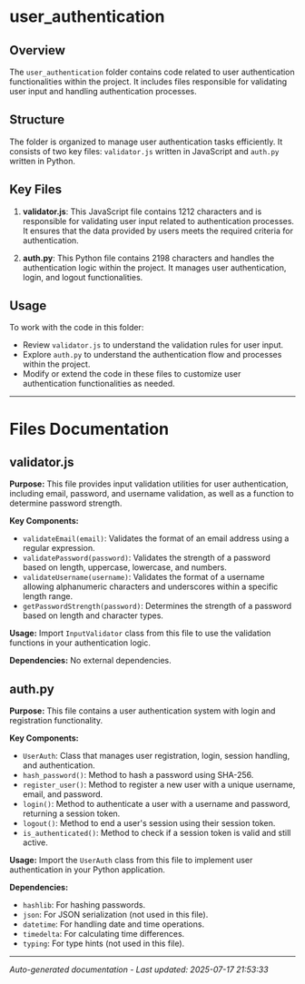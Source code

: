 # user_authentication

## Overview
The `user_authentication` folder contains code related to user authentication functionalities within the project. It includes files responsible for validating user input and handling authentication processes.

## Structure
The folder is organized to manage user authentication tasks efficiently. It consists of two key files: `validator.js` written in JavaScript and `auth.py` written in Python.

## Key Files
1. **validator.js**: This JavaScript file contains 1212 characters and is responsible for validating user input related to authentication processes. It ensures that the data provided by users meets the required criteria for authentication.

2. **auth.py**: This Python file contains 2198 characters and handles the authentication logic within the project. It manages user authentication, login, and logout functionalities.

## Usage
To work with the code in this folder:
- Review `validator.js` to understand the validation rules for user input.
- Explore `auth.py` to understand the authentication flow and processes within the project.
- Modify or extend the code in these files to customize user authentication functionalities as needed.

---

# Files Documentation

## validator.js

**Purpose:** This file provides input validation utilities for user authentication, including email, password, and username validation, as well as a function to determine password strength.

**Key Components:**
- `validateEmail(email)`: Validates the format of an email address using a regular expression.
- `validatePassword(password)`: Validates the strength of a password based on length, uppercase, lowercase, and numbers.
- `validateUsername(username)`: Validates the format of a username allowing alphanumeric characters and underscores within a specific length range.
- `getPasswordStrength(password)`: Determines the strength of a password based on length and character types.

**Usage:** Import `InputValidator` class from this file to use the validation functions in your authentication logic.

**Dependencies:** No external dependencies.

## auth.py

**Purpose:** This file contains a user authentication system with login and registration functionality.

**Key Components:**
- `UserAuth`: Class that manages user registration, login, session handling, and authentication.
- `hash_password()`: Method to hash a password using SHA-256.
- `register_user()`: Method to register a new user with a unique username, email, and password.
- `login()`: Method to authenticate a user with a username and password, returning a session token.
- `logout()`: Method to end a user's session using their session token.
- `is_authenticated()`: Method to check if a session token is valid and still active.

**Usage:** Import the `UserAuth` class from this file to implement user authentication in your Python application.

**Dependencies:**
- `hashlib`: For hashing passwords.
- `json`: For JSON serialization (not used in this file).
- `datetime`: For handling date and time operations.
- `timedelta`: For calculating time differences.
- `typing`: For type hints (not used in this file).

---
*Auto-generated documentation - Last updated: 2025-07-17 21:53:33*
